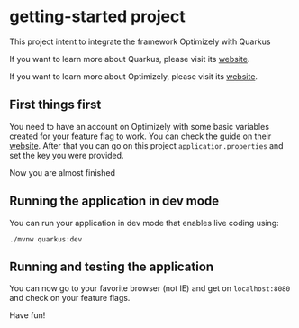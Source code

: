 # getting-started project

This project intent to integrate the framework Optimizely with Quarkus

If you want to learn more about Quarkus, please visit its [website](https://quarkus.io/).

If you want to learn more about Optimizely, please visit its [website](https://www.optimizely.com/).

## First things first
You need to have an account on Optimizely with some basic variables created for your
feature flag to work. You can check the guide on their [website](https://docs.developers.optimizely.com/full-stack/docs/java).
After that you can go on this project `application.properties` and set the key you were provided.

Now you are almost finished

## Running the application in dev mode

You can run your application in dev mode that enables live coding using:
```
./mvnw quarkus:dev
```

## Running and testing the application

You can now go to your favorite browser (not IE) and get on `localhost:8080`
and check on your feature flags.

Have fun!
